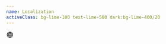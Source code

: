 ```yaml
---
name: Localization
activeClass: bg-lime-100 text-lime-500 dark:bg-lime-400/20
---
```


<svg xmlns="http://www.w3.org/2000/svg" width="20" height="20" viewBox="0 0 256 256"><g fill="currentColor"><path d="M224 128a96 96 0 1 1-96-96a96 96 0 0 1 96 96Z" opacity=".2"/><path d="M128 24a104 104 0 1 0 104 104A104.11 104.11 0 0 0 128 24Zm-26.37 144h52.74C149 186.34 140 202.87 128 215.89c-12-13.02-21-29.55-26.37-47.89ZM98 152a145.72 145.72 0 0 1 0-48h60a145.72 145.72 0 0 1 0 48Zm-58-24a87.61 87.61 0 0 1 3.33-24h38.46a161.79 161.79 0 0 0 0 48H43.33A87.61 87.61 0 0 1 40 128Zm114.37-40h-52.74C107 69.66 116 53.13 128 40.11c12 13.02 21 29.55 26.37 47.89Zm19.84 16h38.46a88.15 88.15 0 0 1 0 48h-38.46a161.79 161.79 0 0 0 0-48Zm32.16-16h-35.43a142.39 142.39 0 0 0-20.26-45a88.37 88.37 0 0 1 55.69 45ZM105.32 43a142.39 142.39 0 0 0-20.26 45H49.63a88.37 88.37 0 0 1 55.69-45ZM49.63 168h35.43a142.39 142.39 0 0 0 20.26 45a88.37 88.37 0 0 1-55.69-45Zm101.05 45a142.39 142.39 0 0 0 20.26-45h35.43a88.37 88.37 0 0 1-55.69 45Z"/></g></svg>